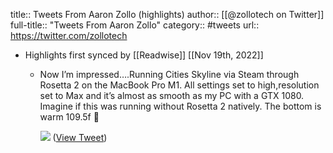 title:: Tweets From Aaron Zollo (highlights)
author:: [[@zollotech on Twitter]]
full-title:: "Tweets From Aaron Zollo"
category:: #tweets
url:: https://twitter.com/zollotech

- Highlights first synced by [[Readwise]] [[Nov 19th, 2022]]
	- Now I’m impressed….Running Cities Skyline via Steam through Rosetta 2 on the MacBook Pro M1.  All settings set to high,resolution set to Max and it’s almost as smooth as my PC with a GTX 1080.  Imagine if this was running without Rosetta 2 natively.  The bottom is warm 109.5f 🤯 
	  
	  ![](https://pbs.twimg.com/media/EnegwVKXYAM5ZHC.jpg) ([View Tweet](https://twitter.com/zollotech/status/1330708970978349058))